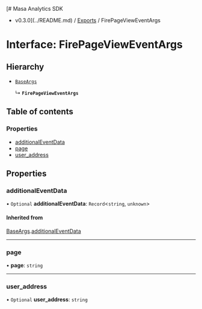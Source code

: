[# Masa Analytics SDK
 - v0.3.0](../README.md) / [Exports](../modules.md) / FirePageViewEventArgs

# Interface: FirePageViewEventArgs

## Hierarchy

- [`BaseArgs`](BaseArgs.md)

  ↳ **`FirePageViewEventArgs`**

## Table of contents

### Properties

- [additionalEventData](FirePageViewEventArgs.md#additionaleventdata)
- [page](FirePageViewEventArgs.md#page)
- [user\_address](FirePageViewEventArgs.md#user_address)

## Properties

### additionalEventData

• `Optional` **additionalEventData**: `Record`\<`string`, `unknown`\>

#### Inherited from

[BaseArgs](BaseArgs.md).[additionalEventData](BaseArgs.md#additionaleventdata)

___

### page

• **page**: `string`

___

### user\_address

• `Optional` **user\_address**: `string`
